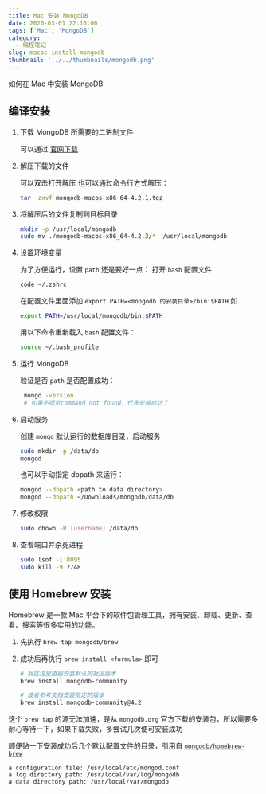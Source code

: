```yaml
---
title: Mac 安装 MongoDB
date: 2020-03-01 22:10:00
tags: ['Mac', 'MongoDB']
category:
  - 编程笔记
slug: macos-install-mongodb
thumbnail: '../../thumbnails/mongodb.png'
---
```


如何在 Mac 中安装 MongoDB

## 编译安装

1. 下载 MongoDB 所需要的二进制文件

   可以通过 [官网下载](https://www.mongodb.com/download-center/enterprise)

2. 解压下载的文件

   可以双击打开解压 也可以通过命令行方式解压：

   ```bash
   tar -zxvf mongodb-macos-x86_64-4.2.1.tgz
   ```

3. 将解压后的文件复制到目标目录

   ```bash
   mkdir -p /usr/local/mongodb
   sudo mv ./mongodb-macos-x86_64-4.2.3/*  /usr/local/mongodb
   ```

4. 设置环境变量

   为了方便运行，设置 `path` 还是要好一点： 打开 `bash` 配置文件

   ```bash
   code ~/.zshrc
   ```

   在配置文件里面添加 `export PATH=<mongodb 的安装目录>/bin:$PATH` 如：

   ```bash
   export PATH=/usr/local/mongodb/bin:$PATH
   ```

   用以下命令重新载入 `bash` 配置文件：

   ```bash
   source ~/.bash_profile
   ```

5. 运行 MongoDB

   验证是否 `path` 是否配置成功：

   ```bash
    mongo -version
    # 如果不提示command not found，代表安装成功了
   ```

6. 启动服务

   创建 `mongo` 默认运行的数据库目录，启动服务

   ```bash
   sudo mkdir -p /data/db
   mongod
   ```

   也可以手动指定 dbpath 来运行：

   ```bash
   mongod --dbpath <path to data directory>
   mongod --dbpath ~/Downloads/mongodb/data/db
   ```

7. 修改权限

   ```bash
   sudo chown -R [username] /data/db
   ```

8. 查看端口并杀死进程

   ```bash
   sudo lsof -i:8095
   sudo kill -9 7748
   ```

## 使用 Homebrew 安装

Homebrew 是一款 Mac 平台下的软件包管理工具，拥有安装、卸载、更新、查看、搜索等很多实用的功能。

1. 先执行 `brew tap mongodb/brew`

2. 成功后再执行 `brew install <formula>` 即可

   ```bash
   # 我在这里直接安装默认的社区版本
   brew install mongodb-community

   # 或者参考文档安装指定的版本
   brew install mongodb-community@4.2
   ```

这个 `brew tap` 的源无法加速，是从 `mongodb.org` 官方下载的安装包，所以需要多耐心等待一下，如果下载失败，多尝试几次便可安装成功

顺便贴一下安装成功后几个默认配置文件的目录，引用自 [`mongodb/homebrew-brew`](https://docs.mongodb.com/manual/tutorial/install-mongodb-on-os-x/)

```terminal
a configuration file: /usr/local/etc/mongod.conf
a log directory path: /usr/local/var/log/mongodb
a data directory path: /usr/local/var/mongodb
```

